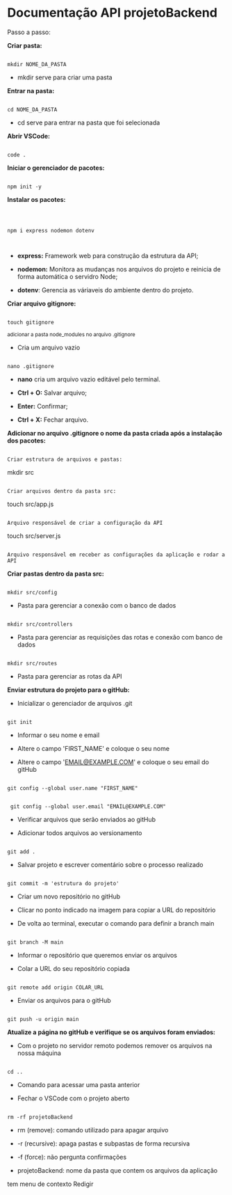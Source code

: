 # Documentação API projetoBackend

 

Passo a passo:

 

**Criar pasta:**

```

mkdir NOME_DA_PASTA

```

* mkdir serve para criar uma pasta

 

 

**Entrar na pasta:**

```

cd NOME_DA_PASTA

```

* cd serve para entrar na pasta que foi selecionada

 

**Abrir VSCode:**

```

code .

````

 

**Iniciar o gerenciador de pacotes:**

```

npm init -y

```

**Instalar os pacotes:**

 

```

 

npm i express nodemon dotenv

 

```

 

* **express:** Framework web para construção da estrutura da API;

 

* **nodemon:** Monitora as mudanças nos arquivos do projeto e reinicia de forma automática o servidro Node;

 

* **dotenv**: Gerencia as váriaveis do ambiente dentro do projeto.

 

**Criar arquivo gitignore:**

```

touch gitignore

```

<sup> adicionar a pasta node_modules no arquivo .gitignore </sup>

 

* Cria um arquivo vazio

 

```

nano .gitignore

```

 

* **nano** cria um arquivo vazio editável pelo terminal.

 

* **Ctrl + O:** Salvar arquivo;

 

* **Enter:** Confirmar;

 

* **Ctrl + X:** Fechar arquivo.

 

**Adicionar no arquivo .gitignore o nome da pasta criada após a instalação dos pacotes:**

```

Criar estrutura de arquivos e pastas:

```

mkdir src

```

Criar arquivos dentro da pasta src:

```

touch src/app.js

```

Arquivo responsável de criar a configuração da API

```

touch src/server.js

```

Arquivo responsável em receber as configurações da aplicação e rodar a API

```

**Criar pastas dentro da pasta src:**

```

mkdir src/config

```

* Pasta para gerenciar a conexão com o banco de dados

```

mkdir src/controllers

```

* Pasta para gerenciar as requisições das rotas e conexão com banco de dados

```

mkdir src/routes

```

* Pasta para gerenciar as rotas da API

 

**Enviar estrutura do projeto para o gitHub:**

 

 

* Inicializar o gerenciador de arquivos .git

 

```

git init

```

 

* Informar o seu nome e email

 

* Altere o campo 'FIRST_NAME' e coloque o seu nome

 

* Altere o campo 'EMAIL@EXAMPLE.COM' e coloque o seu email do gitHub

```

git config --global user.name "FIRST_NAME"

```

```

 git config --global user.email "EMAIL@EXAMPLE.COM"

 ```

 

 * Verificar arquivos que serão enviados ao gitHub

 

 * Adicionar todos arquivos ao versionamento

 

 ```

 git add .

 ```

 * Salvar projeto e escrever comentário sobre o processo realizado

 

```

git commit -m 'estrutura do projeto'

```

* Criar um novo repositório no gitHub

 

* Clicar no ponto indicado na imagem para copiar a URL do repositório

 

* De volta ao terminal, executar o comando para definir a branch main

 

```

git branch -M main

```

* Informar o repositório que queremos enviar os arquivos

 

* Colar a URL do seu repositório copiada

 

```

git remote add origin COLAR_URL

```

* Enviar os arquivos para o gitHub

 

```

git push -u origin main

```

 

**Atualize a página no gitHub e verifique se os arquivos foram enviados:**

 

* Com o projeto no servidor remoto podemos remover os arquivos na nossa máquina

 

```

cd ..

```

 

* Comando para acessar uma pasta anterior

* Fechar o VSCode com o projeto aberto

 

```

rm -rf projetoBackend

```

 

* rm (remove): comando utilizado para apagar arquivo

* -r (recursive): apaga pastas e subpastas de forma recursiva

* -f (force): não pergunta confirmações

* projetoBackend: nome da pasta que contem os arquivos da aplicação

tem menu de contexto
Redigir